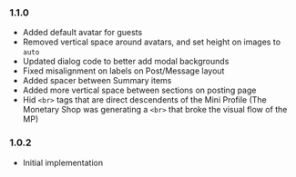 ### 1.1.0
- Added default avatar for guests
- Removed vertical space around avatars, and set height on images to `auto`
- Updated dialog code to better add modal backgrounds
- Fixed misalignment on labels on Post/Message layout
- Added spacer between Summary items
- Added more vertical space between sections on posting page
- Hid `<br>` tags that are direct descendents of the Mini Profile
  (The Monetary Shop was generating a `<br>` that broke the visual flow of the MP)

### 1.0.2
- Initial implementation